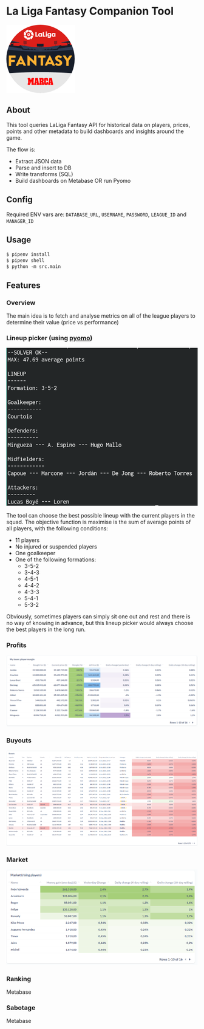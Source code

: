# La Liga Fantasy Companion Tool

![LaLiga](img/laliga.png)

## About

This tool queries LaLiga Fantasy API for historical data on players, prices, points and other metadata to build dashboards and insights around the game.

The flow is:

- Extract JSON data
- Parse and insert to DB
- Write transforms (SQL)
- Build dashboards on Metabase OR run Pyomo

## Config

Required ENV vars are: `DATABASE_URL`, `USERNAME`, `PASSWORD`,
`LEAGUE_ID` and `MANAGER_ID`

## Usage

```
$ pipenv install
$ pipenv shell
$ python -m src.main
```

## Features

### Overview

The main idea is to fetch and analyse metrics on all of the league
players to determine their value (price vs performance)

### Lineup picker (using [pyomo](https://github.com/Pyomo/pyomo))

![Picker](img/picker.png)

The tool can choose the best possible lineup with the current players
in the squad. The objective function is maximise is the sum of average
points of all players, with the following conditions:

- 11 players
- No injured or suspended players
- One goalkeeper
- One of the following formations:
  - 3-5-2
  - 3-4-3
  - 4-5-1
  - 4-4-2
  - 4-3-3
  - 5-4-1
  - 5-3-2

Obviously, sometimes players can simply sit one out and rest and there
is no way of knowing in advance, but this lineup picker would always
choose the best players in the long run.

### Profits

![Profits](img/profit.png)

### Buyouts

![Buyouts](img/buyouts.png)

### Market

![Market](img/market.png)

### Ranking

Metabase

### Sabotage

Metabase
